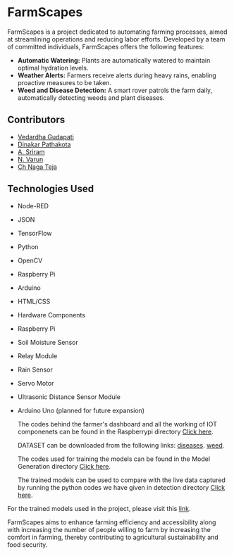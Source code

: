 # FarmScapes

FarmScapes is a project dedicated to automating farming processes, aimed at streamlining operations and reducing labor efforts. Developed by a team of committed individuals, FarmScapes offers the following features:

- **Automatic Watering:** Plants are automatically watered to maintain optimal hydration levels.
- **Weather Alerts:** Farmers receive alerts during heavy rains, enabling proactive measures to be taken.
- **Weed and Disease Detection:** A smart rover patrols the farm daily, automatically detecting weeds and plant diseases.

## Contributors

- [Vedardha Gudapati](https://www.linkedin.com/in/vedardha-gudapati-a220022a8/)
- [Dinakar Pathakota](https://www.linkedin.com/in/dinakar-pathakota-32a823251/)
- [A. Sriram](https://www.linkedin.com/in/shreeram59/)
- [N. Varun](https://www.linkedin.com/in/naralasetty-varun-1579a6259/)
- [Ch Naga Teja](https://www.linkedin.com/in/teja-ch-994ab92b7/)

## Technologies Used

- Node-RED
- JSON
- TensorFlow
- Python
- OpenCV
- Raspberry Pi
- Arduino
- HTML/CSS
- Hardware Components
- Raspberry Pi
- Soil Moisture Sensor
- Relay Module
- Rain Sensor
- Servo Motor
- Ultrasonic Distance Sensor Module
- Arduino Uno (planned for future expansion)

  The codes behind the farmer's dashboard and all the working of IOT componenets can be found in the Raspberrypi directory [Click here](https://github.com/dinakar0745/Eplor_Hackathon2k24_KLH_FramScape/tree/main/Raspberrypi).

  DATASET can be downloaded from the following links:
  [diseases](https://www.kaggle.com/datasets/vipoooool/new-plant-diseases-dataset).
  [weed](https://www.kaggle.com/datasets/vinayakshanawad/weedcrop-image-dataset).

  The codes used for training the models can be found in the Model Generation directory [Click here](https://github.com/dinakar0745/Eplor_Hackathon2k24_KLH_FramScape/tree/main/Model%20Generation).

  The trained models can be used to compare with the live data captured by running the python codes we have given in detection directory [Click here](https://github.com/dinakar0745/Eplor_Hackathon2k24_KLH_FramScape/tree/main/detection).

For the trained models used in the project, please visit this [link](https://drive.google.com/drive/folders/1oDF3-2sQ_iRsZp4q76z0WoWyuMQdT_Df?usp=sharing).

FarmScapes aims to enhance farming efficiency and accessibility along with increasing the number of people willing to farm by increasing the comfort in farming, thereby contributing to agricultural sustainability and food security.
